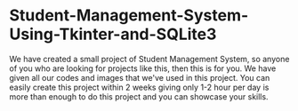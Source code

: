 # Student-Management-System-Using-Tkinter-and-SQLite3

We have created a small project of Student Management System, so anyone of you who are looking for projects like this, then this is for you. We have given all our codes and images 
that we've used in this project. You can easily create this project within 2 weeks giving only 1-2 hour per day is more than enough to do this project and you can showcase your 
skills.
